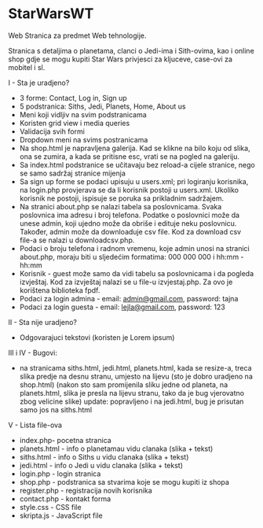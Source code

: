 # StarWarsWT
Web Stranica za predmet Web tehnologije.


Stranica s detaljima o planetama, clanci o Jedi-ima i Sith-ovima, kao i online shop gdje se mogu kupiti Star Wars privjesci za kljuceve, case-ovi za mobitel i sl.

I - Sta je uradjeno?
- 3 forme: Contact, Log in, Sign up
- 5 podstranica: Siths, Jedi, Planets, Home, About us
- Meni koji vidljiv na svim podstranicama
- Koristen grid view i media queries
- Validacija svih formi
- Dropdown meni na svims postranicama
- Na shop.html je napravljena galerija. Kad se klikne na bilo koju od slika, ona se zumira, a kada se pritisne esc, vrati se na pogled na galeriju.
- Sa index.html podstranice se učitavaju bez reload-a cijele stranice, nego se samo sadržaj stranice mijenja
- Sa sign up forme se podaci upisuju u users.xml; pri logiranju korisnika, na login.php provjerava se da li korisnik postoji u users.xml. Ukoliko korisnik ne postoji, ispisuje se poruka sa prikladnim sadržajem.
- Na stranici about.php se nalazi tabela sa poslovnicama. Svaka poslovnica ima adresu i broj telefona. Podatke o poslovnici može da unese admin, koji ujedno može da obriše i edituje neku poslovnicu. Također, admin može da downloaduje csv file. Kod za download csv file-a se nalazi u downloadcsv.php. 
- Podaci o broju telefona i radnom vremenu, koje admin unosi na stranici about.php, moraju biti u sljedećim formatima: 000 000 000 i hh:mm - hh:mm
- Korisnik - guest može samo da vidi tabelu sa poslovnicama i da pogleda izvještaj. Kod za izvještaj nalazi se u file-u izvjestaj.php. Za ovo je korištena biblioteka fpdf.
- Podaci za login admina - email: admin@gmail.com, password: tajna
- Podaci za login guesta - email: lejla@gmail.com, password: 123 

II - Sta nije uradjeno?
- Odgovarajuci tekstovi (koristen je Lorem ipsum)

III i IV - Bugovi:

- na stranicama siths.html, jedi.html, planets.html, kada se resize-a, treca slika predje na desnu stranu, umjesto na lijevu (sto je dobro uradjeno na shop.html)
(nakon sto sam promijenila sliku jedne od planeta, na planets.html, slika je presla na lijevu stranu, tako da je bug vjerovatno zbog velicine slike)
update: popravljeno i na jedi.html, bug je prisutan samo jos na siths.html

V - Lista file-ova

- index.php- pocetna stranica
- planets.html - info o planetamau vidu clanaka (slika + tekst) 
- siths.html - info o Siths u vidu clanaka (slika + tekst) 
- jedi.html - info o Jedi u vidu clanaka (slika + tekst) 
- login.php - login stranica 
- shop.php - podstranica sa stvarima koje se mogu kupiti iz shopa
- register.php - registracija novih korisnika
- contact.php - kontakt forma
- style.css - CSS file
- skripta.js - JavaScript file
